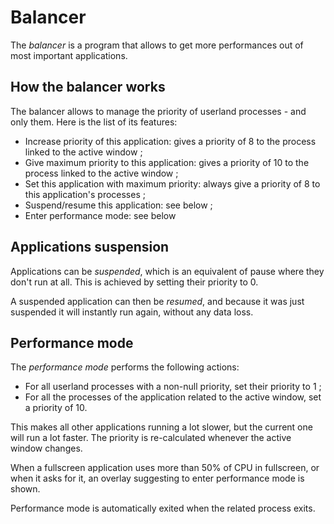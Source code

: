 # Balancer

The _balancer_ is a program that allows to get more performances out of most important applications.

## How the balancer works

The balancer allows to manage the priority of userland processes - and only them. Here is the list of its features:

* Increase priority of this application: gives a priority of 8 to the process linked to the active window ;
* Give maximum priority to this application: gives a priority of 10 to the process linked to the active window ;
* Set this application with maximum priority: always give a priority of 8 to this application's processes ;
* Suspend/resume this application: see below ;
* Enter performance mode: see below

## Applications suspension

Applications can be _suspended_, which is an equivalent of pause where they don't run at all.
This is achieved by setting their priority to 0.

A suspended application can then be _resumed_, and because it was just suspended it will instantly run again, without any data loss.

## Performance mode

The _performance mode_ performs the following actions:

* For all userland processes with a non-null priority, set their priority to 1 ;
* For all the processes of the application related to the active window, set a priority of 10.

This makes all other applications running a lot slower, but the current one will run a lot faster.
The priority is re-calculated whenever the active window changes.

When a fullscreen application uses more than 50% of CPU in fullscreen, or when it asks for it, an overlay suggesting to enter performance mode is shown.

Performance mode is automatically exited when the related process exits.

